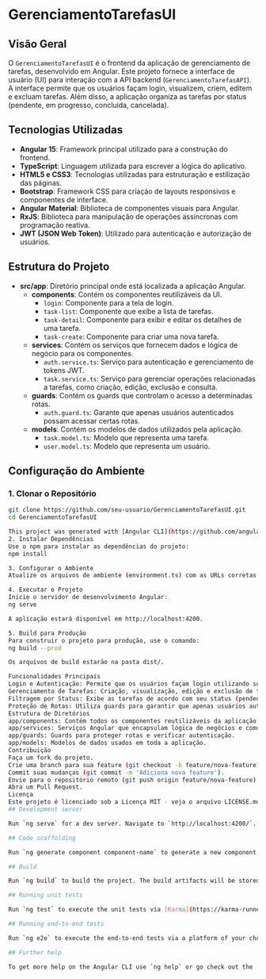 # GerenciamentoTarefasUI

## Visão Geral

O `GerenciamentoTarefasUI` é o frontend da aplicação de gerenciamento de tarefas, desenvolvido em Angular. Este projeto fornece a interface de usuário (UI) para interação com a API backend (`GerenciamentoTarefasAPI`). A interface permite que os usuários façam login, visualizem, criem, editem e excluam tarefas. Além disso, a aplicação organiza as tarefas por status (pendente, em progresso, concluída, cancelada).

## Tecnologias Utilizadas

- **Angular 15**: Framework principal utilizado para a construção do frontend.
- **TypeScript**: Linguagem utilizada para escrever a lógica do aplicativo.
- **HTML5 e CSS3**: Tecnologias utilizadas para estruturação e estilização das páginas.
- **Bootstrap**: Framework CSS para criação de layouts responsivos e componentes de interface.
- **Angular Material**: Biblioteca de componentes visuais para Angular.
- **RxJS**: Biblioteca para manipulação de operações assíncronas com programação reativa.
- **JWT (JSON Web Token)**: Utilizado para autenticação e autorização de usuários.

## Estrutura do Projeto

- **src/app**: Diretório principal onde está localizada a aplicação Angular.
  - **components**: Contém os componentes reutilizáveis da UI.
    - `login`: Componente para a tela de login.
    - `task-list`: Componente que exibe a lista de tarefas.
    - `task-detail`: Componente para exibir e editar os detalhes de uma tarefa.
    - `task-create`: Componente para criar uma nova tarefa.
  - **services**: Contém os serviços que fornecem dados e lógica de negócio para os componentes.
    - `auth.service.ts`: Serviço para autenticação e gerenciamento de tokens JWT.
    - `task.service.ts`: Serviço para gerenciar operações relacionadas a tarefas, como criação, edição, exclusão e consulta.
  - **guards**: Contém os guards que controlam o acesso a determinadas rotas.
    - `auth.guard.ts`: Garante que apenas usuários autenticados possam acessar certas rotas.
  - **models**: Contém os modelos de dados utilizados pela aplicação.
    - `task.model.ts`: Modelo que representa uma tarefa.
    - `user.model.ts`: Modelo que representa um usuário.

## Configuração do Ambiente

### 1. **Clonar o Repositório**

```bash
git clone https://github.com/seu-usuario/GerenciamentoTarefasUI.git
cd GerenciamentoTarefasUI

This project was generated with [Angular CLI](https://github.com/angular/angular-cli) version 18.2.0.
2. Instalar Dependências
Use o npm para instalar as dependências do projeto:
npm install

3. Configurar o Ambiente
Atualize os arquivos de ambiente (environment.ts) com as URLs corretas para a API backend e as chaves de configuração necessárias.

4. Executar o Projeto
Inicie o servidor de desenvolvimento Angular:
ng serve

A aplicação estará disponível em http://localhost:4200.

5. Build para Produção
Para construir o projeto para produção, use o comando:
ng build --prod

Os arquivos de build estarão na pasta dist/.

Funcionalidades Principais
Login e Autenticação: Permite que os usuários façam login utilizando suas credenciais e recebam um token JWT.
Gerenciamento de Tarefas: Criação, visualização, edição e exclusão de tarefas.
Filtragem por Status: Exibe as tarefas de acordo com seu status (pendente, em progresso, concluída, cancelada).
Proteção de Rotas: Utiliza guards para garantir que apenas usuários autenticados possam acessar certas páginas.
Estrutura de Diretórios
app/components: Contém todos os componentes reutilizáveis da aplicação.
app/services: Serviços Angular que encapsulam lógica de negócios e comunicação com a API.
app/guards: Guards para proteger rotas e verificar autenticação.
app/models: Modelos de dados usados em toda a aplicação.
Contribuição
Faça um fork do projeto.
Crie uma branch para sua feature (git checkout -b feature/nova-feature).
Commit suas mudanças (git commit -m 'Adiciona nova feature').
Envie para o repositório remoto (git push origin feature/nova-feature).
Abra um Pull Request.
Licença
Este projeto é licenciado sob a Licença MIT - veja o arquivo LICENSE.md para mais detalhes.
## Development server

Run `ng serve` for a dev server. Navigate to `http://localhost:4200/`. The application will automatically reload if you change any of the source files.

## Code scaffolding

Run `ng generate component component-name` to generate a new component. You can also use `ng generate directive|pipe|service|class|guard|interface|enum|module`.

## Build

Run `ng build` to build the project. The build artifacts will be stored in the `dist/` directory.

## Running unit tests

Run `ng test` to execute the unit tests via [Karma](https://karma-runner.github.io).

## Running end-to-end tests

Run `ng e2e` to execute the end-to-end tests via a platform of your choice. To use this command, you need to first add a package that implements end-to-end testing capabilities.

## Further help

To get more help on the Angular CLI use `ng help` or go check out the [Angular CLI Overview and Command Reference](https://angular.dev/tools/cli) page.
